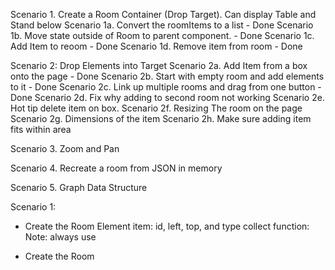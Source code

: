 Scenario 1. Create a Room Container (Drop Target).  Can display Table and Stand below
Scenario 1a.  Convert the roomItems to a list - Done
Scenario 1b.  Move state outside of Room to parent component. - Done
Scenario 1c. Add Item to reoom - Done
Scenario 1d. Remove item from room - Done

Scenario 2: Drop Elements into Target
Scenario 2a. Add Item from a box onto the page - Done
Scenario 2b. Start with empty room and add elements to it - Done
Scenario 2c. Link up multiple rooms and drag from one button - Done
Scenario 2d. Fix why adding to second room not working
Scenario 2e. Hot tip delete item on box.
Scenario 2f. Resizing The room on the page
Scenario 2g. Dimensions of the item
Scenario 2h. Make sure adding item fits within area

Scenario 3. Zoom and Pan

Scenario 4. Recreate a room from JSON in memory

Scenario 5. Graph Data Structure


Scenario 1:
- Create the Room Element
item: id, left, top, and type
collect function: 
Note: always use 


- Create the Room
